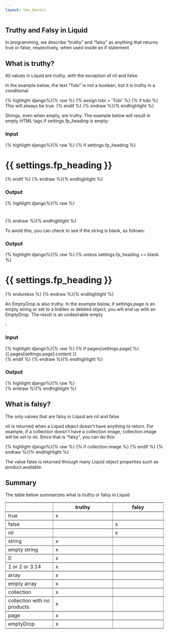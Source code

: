```yaml
---
layout: nav_basics
---
```


<h2 class="section-title">Truthy and Falsy in Liquid</h2>

In programming, we describe “truthy” and “falsy” as anything that returns true or false, respectively, when used inside an if statement

<h2 class="tags" id="tags">What is truthy?</h2>

All values in Liquid are truthy, with the exception of nil and false. <br>

In the example below, the text “Tobi” is not a boolean, but it is truthy in a conditional


<div class="panel">
  <div class="panel-body">
{% highlight django%}{% raw %}
{% assign tobi = 'Tobi' %}
{% if tobi %}
  This will always be true.
{% endif %}
{% endraw %}{% endhighlight %}
  </div>
</div>

Strings, even when empty, are truthy. The example below will result in empty HTML tags if settings.fp_heading is empty:

<div class="panel">
  <div class="panel-header">
    <h3>Input</h3>
  </div>
  <div class="panel-body">
{% highlight django%}{% raw %}
{% if settings.fp_heading %}
  <h1>{{ settings.fp_heading }}</h1>
{% endif %}
{% endraw %}{% endhighlight %}
  </div>
</div>

<div class="panel">
  <div class="panel-header">
    <h3>Output</h3>
  </div>
  <div class="panel-body">
{% highlight django%}{% raw %}
  <h1></h1>
{% endraw %}{% endhighlight %}
  </div>
</div>

To avoid this, you can check to see if the string is blank, as follows:

<div class="panel">
  <div class="panel-header">
    <h3>Output</h3>
  </div>
  <div class="panel-body">
{% highlight django%}{% raw %}
{% unless settings.fp_heading == blank %}
  <h1>{{ settings.fp_heading }}</h1>
{% endunless %}
{% endraw %}{% endhighlight %}
  </div>
</div>

An EmptyDrop is also truthy. In the example below, if settings.page is an empty string or set to a hidden or deleted object, you will end up with an EmptyDrop. The result is an undesirable empty <div>:

<div class="panel">
  <div class="panel-header">
    <h3>Input</h3>
  </div>
  <div class="panel-body">
{% highlight django%}{% raw %}
{% if pages[settings.page] %}
  <div>{{ pages[settings.page].content }}</div>
{% endif %}
{% endraw %}{% endhighlight %}
  </div>
</div>

<div class="panel">
  <div class="panel-header">
    <h3>Output</h3>
  </div>
  <div class="panel-body">
{% highlight django%}{% raw %}
  <div></div>
{% endraw %}{% endhighlight %}
  </div>
</div>

<h2 class="tags" id="objects">What is falsy?</h2>

The only values that are falsy in Liquid are nil and false. <br>

nil is returned when a Liquid object doesn't have anything to return. For example, if a collection doesn't have a collection image, collection.image will be set to nil. Since that is “falsy”, you can do this:

<div class="panel">
  <div class="panel-body">
{% highlight django%}{% raw %}
{% if collection.image %}
  <!-- output collection image -->
{% endif %}
{% endraw %}{% endhighlight %}
  </div>
</div>

The value false is returned through many Liquid object properties such as product.available.

<h2 class="tags" id="objects">Summary</h2>


The table below summarizes what is truthy or falsy in Liquid

<table class="table" rules="all" frame="void">
  <tr>
    <th></th>
    <th>truthy</th>
    <th>falsy</th>
  </tr>
  <tr>
    <td width="30%">true</td>
    <td>x</td>
    <td></td>
  </tr>
  <tr>
    <td>false</td>
    <td></td>
    <td>x</td>
  </tr>
  <tr>
    <td>nil</td>
    <td></td>
    <td>x</td>
  </tr>
  <tr>
    <td>string</td>
    <td>x</td>
    <td></td>
  </tr>
  <tr>
    <td>empty string</td>
    <td>x</td>
    <td></td>
  </tr>
  <tr>
    <td>0</td>
    <td>x</td>
    <td></td>
  </tr>
  <tr>
    <td>1 or 2 or 3.14</td>
    <td>x</td>
    <td></td>
  </tr>
  <tr>
    <td>array</td>
    <td>x</td>
    <td></td>
  </tr>
  <tr>
    <td>empty array</td>
    <td>x</td>
    <td></td>
  </tr>
  <tr>
    <td>collection</td>
    <td>x</td>
    <td></td>
  </tr>
  <tr>
    <td>collection with no products</td>
    <td>x</td>
    <td></td>
  </tr>
  <tr>
    <td>page</td>
    <td>x</td>
    <td></td>
  </tr>
  <tr>
    <td>emptyDrop</td>
    <td>x</td>
    <td></td>
  </tr>
</table>